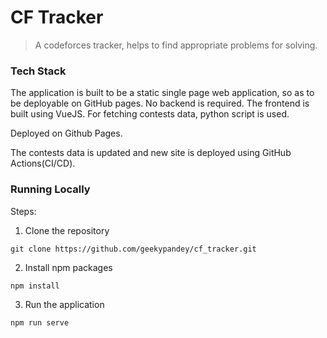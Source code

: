 # CF Tracker
> A codeforces tracker, helps to find appropriate problems for solving.

### Tech Stack
The application is built to be a static single page web application, so as to be deployable on GitHub pages. No backend is required.
The frontend is built using VueJS.
For fetching contests data, python script is used.

Deployed on Github Pages.

The contests data is updated and new site is deployed using GitHub Actions(CI/CD).

### Running Locally

Steps:
1. Clone the repository
```
git clone https://github.com/geekypandey/cf_tracker.git
```
2. Install npm packages
```
npm install
```
3. Run the application
```
npm run serve
```

